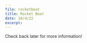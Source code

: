 ```yaml
---
file: rocketbeat
title: Rocket Beat
date: 10/4/22
excerpt: 
---
```

Check back later for more information!